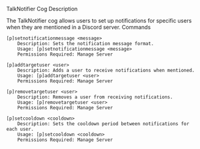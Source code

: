 TalkNotifier Cog
Description

The TalkNotifier cog allows users to set up notifications for specific users when they are mentioned in a Discord server.
Commands

    [p]setnotificationmessage <message>
        Description: Sets the notification message format.
        Usage: [p]setnotificationmessage <message>
        Permissions Required: Manage Server

    [p]addtargetuser <user>
        Description: Adds a user to receive notifications when mentioned.
        Usage: [p]addtargetuser <user>
        Permissions Required: Manage Server

    [p]removetargetuser <user>
        Description: Removes a user from receiving notifications.
        Usage: [p]removetargetuser <user>
        Permissions Required: Manage Server

    [p]setcooldown <cooldown>
        Description: Sets the cooldown period between notifications for each user.
        Usage: [p]setcooldown <cooldown>
        Permissions Required: Manage Server
